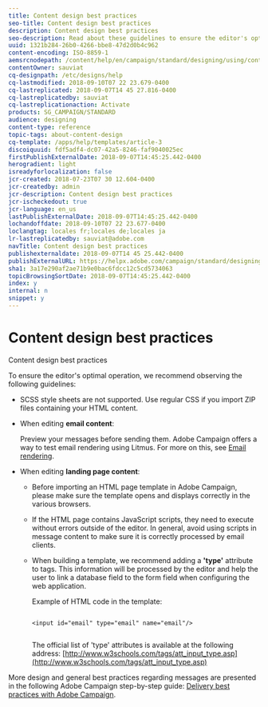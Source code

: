 ```yaml
---
title: Content design best practices
seo-title: Content design best practices
description: Content design best practices
seo-description: Read about these guidelines to ensure the editor's optimal operation.
uuid: 1321b284-26b0-4266-bbe8-47d2d0b4c962
content-encoding: ISO-8859-1
aemsrcnodepath: /content/help/en/campaign/standard/designing/using/content-design-best-practices
contentOwner: sauviat
cq-designpath: /etc/designs/help
cq-lastmodified: 2018-09-10T07 22 23.679-0400
cq-lastreplicated: 2018-09-07T14 45 27.816-0400
cq-lastreplicatedby: sauviat
cq-lastreplicationaction: Activate
products: SG_CAMPAIGN/STANDARD
audience: designing
content-type: reference
topic-tags: about-content-design
cq-template: /apps/help/templates/article-3
discoiquuid: fdf5adf4-dc07-42a5-8246-faf9040025ec
firstPublishExternalDate: 2018-09-07T14:45:25.442-0400
herogradient: light
isreadyforlocalization: false
jcr-created: 2018-07-23T07 30 12.604-0400
jcr-createdby: admin
jcr-description: Content design best practices
jcr-ischeckedout: true
jcr-language: en_us
lastPublishExternalDate: 2018-09-07T14:45:25.442-0400
lochandoffdate: 2018-09-10T07 22 23.677-0400
loclangtag: locales fr;locales de;locales ja
lr-lastreplicatedby: sauviat@adobe.com
navTitle: Content design best practices
publishexternaldate: 2018-09-07T14 45 25.442-0400
publishExternalURL: https://helpx.adobe.com/campaign/standard/designing/using/content-design-best-practices.html
sha1: 3a17e290af2ae71b9e0bac6fdcc12c5cd5734063
topicBrowsingSortDate: 2018-09-07T14:45:25.442-0400
index: y
internal: n
snippet: y
---
```


# Content design best practices

Content design best practices

To ensure the editor's optimal operation, we recommend observing the following guidelines:

* SCSS style sheets are not supported. Use regular CSS if you import ZIP files containing your HTML content.
* When editing **email content**:

  Preview your messages before sending them. Adobe Campaign offers a way to test email rendering using Litmus. For more on this, see [Email rendering](../../sending/using/email-rendering.md).

* When editing **landing page content**:

    * Before importing an HTML page template in Adobe Campaign, please make sure the template opens and displays correctly in the various browsers.
    * If the HTML page contains JavaScript scripts, they need to execute without errors outside of the editor. In general, avoid using scripts in message content to make sure it is correctly processed by email clients.
    * When building a template, we recommend adding a **'type'** attribute to  tags. This information will be processed by the editor and help the user to link a database field to the form field when configuring the web application.

      Example of HTML code in the template:

      ```    
      
      <input id="email" type="email" name="email"/>
         
      ```    
    
      The official list of 'type' attributes is available at the following address: [http://www.w3schools.com/tags/att_input_type.asp](http://www.w3schools.com/tags/att_input_type.asp)

More design and general best practices regarding messages are presented in the following Adobe Campaign step-by-step guide: [Delivery best practices with Adobe Campaign](https://docs.campaign.adobe.com/doc/standard/getting_started/en/ACS_DeliveryBestPractices.html ).
